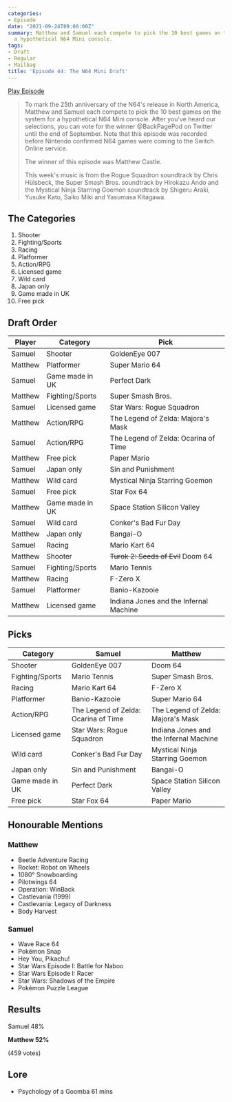 ```yaml
---
categories:
- Episode
date: "2021-09-24T09:00:00Z"
summary: Matthew and Samuel each compete to pick the 10 best games on the system for
  a hypothetical N64 Mini console.
tags:
- Draft
- Regular
- Mailbag
title: 'Episode 44: The N64 Mini Draft'
---
```


[Play Episode](https://shows.acast.com/the-back-page-a-video-games-podcast/episodes/6249ec71be92a6001320e9ae)
> To mark the 25th anniversary of the N64's release in North America, Matthew and Samuel each compete to pick the 10 best games on the system for a hypothetical N64 Mini console. After you've heard our selections, you can vote for the winner @BackPagePod on Twitter until the end of September. Note that this episode was recorded before Nintendo confirmed N64 games were coming to the Switch Online service.
>
> The winner of this episode was Matthew Castle.
>
> This week's music is from the Rogue Squadron soundtrack by Chris Hülsbeck, the Super Smash Bros. soundtrack by Hirokazu Ando and the Mystical Ninja Starring Goemon soundtrack by Shigeru Araki, Yusuke Kato, Saiko Miki and Yasumasa Kitagawa.

## The Categories
1. Shooter
2. Fighting/Sports
3. Racing
4. Platformer
5. Action/RPG
6. Licensed game
7. Wild card
8. Japan only
9. Game made in UK
10. Free pick

## Draft Order

| Player  | Category  | Pick                                           |
|-----------|-----|------------------------------------------------|
|Samuel | Shooter      | GoldenEye 007                             |
|Matthew | Platformer  | Super Mario 64                            |
|Samuel  | Game made in UK |  Perfect Dark |
|Matthew | Fighting/Sports| Super Smash Bros.   |
|Samuel  | Licensed game| Star Wars: Rogue Squadron   |
|Matthew | Action/RPG | The Legend of Zelda: Majora's Mask  |
|Samuel  | Action/RPG  | The Legend of Zelda: Ocarina of Time |
|Matthew | Free pick | Paper Mario |
|Samuel  | Japan only | Sin and Punishment  |
|Matthew | Wild card| Mystical Ninja Starring Goemon    |
|Samuel  | Free pick | Star Fox 64   |
|Matthew | Game made in UK | Space Station Silicon Valley   |
|Samuel  | Wild card | Conker's Bad Fur Day  |
|Matthew | Japan only | Bangai-O    |
|Samuel  | Racing  |  Mario Kart 64    |
|Matthew | Shooter | ~~Turok 2: Seeds of Evil~~ Doom 64  |
|Samuel  | Fighting/Sports |  Mario Tennis  |
|Matthew | Racing | F-Zero X    |
|Samuel  | Platformer | Banio-Kazooie   |
|Matthew | Licensed game | Indiana Jones and the Infernal Machine  |


## Picks

| Category        | Samuel                               | Matthew                                |
|-----------------|--------------------------------------|----------------------------------------|
| Shooter         | GoldenEye 007                        | Doom 64                                |
| Fighting/Sports | Mario Tennis                         | Super Smash Bros.                      |
| Racing          | Mario Kart 64                        | F-Zero X                               |
| Platformer      | Banio-Kazooie                        | Super Mario 64                         |
| Action/RPG      | The Legend of Zelda: Ocarina of Time | The Legend of Zelda: Majora's Mask     |
| Licensed game   | Star Wars: Rogue Squadron            | Indiana Jones and the Infernal Machine |
| Wild card       | Conker's Bad Fur Day                 | Mystical Ninja Starring Goemon         |
| Japan only      | Sin and Punishment                   | Bangai-O                               |
| Game made in UK | Perfect Dark                         | Space Station Silicon Valley           |
| Free pick       | Star Fox 64                          | Paper Mario                            |


## Honourable Mentions

### Matthew

- Beetle Adventure Racing
- Rocket: Robot on Wheels
- 1080° Snowboarding
- Pilotwings 64
- Operation: WinBack
- Castlevania (1999)
- Castlevania: Legacy of Darkness
- Body Harvest

### Samuel

- Wave Race 64
- Pokémon Snap
- Hey You, Pikachu!
- Star Wars Episode I: Battle for Naboo
- Star Wars Episode I: Racer
- Star Wars: Shadows of the Empire
- Pokémon Puzzle League

## Results

Samuel 48%

**Matthew 52%**

(459 votes)

## Lore
- Psychology of a Goomba 61 mins